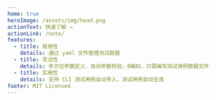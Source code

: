 ```yaml
---
home: true
heroImage: /assets/img/head.png
actionText: 快速了解 →
actionLink: /note/
features:
  - title: 易用性
    details: 通过 yaml 文件管理测试数据
  - title: 灵活性
    details: 多方位参数定义，自动参数校验，0编码，只需编写测试用例数据文件
  - title: 实用性
    details: 支持 CLI 测试用例自动导入，测试用例自动生成
footer: MIT Licensed
---
```

